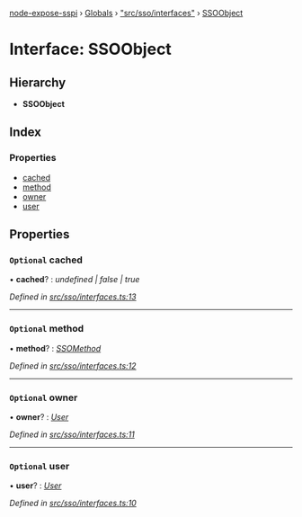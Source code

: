 [node-expose-sspi](../README.md) › [Globals](../globals.md) › ["src/sso/interfaces"](../modules/_src_sso_interfaces_.md) › [SSOObject](_src_sso_interfaces_.ssoobject.md)

# Interface: SSOObject

## Hierarchy

* **SSOObject**

## Index

### Properties

* [cached](_src_sso_interfaces_.ssoobject.md#optional-cached)
* [method](_src_sso_interfaces_.ssoobject.md#optional-method)
* [owner](_src_sso_interfaces_.ssoobject.md#optional-owner)
* [user](_src_sso_interfaces_.ssoobject.md#optional-user)

## Properties

### `Optional` cached

• **cached**? : *undefined | false | true*

*Defined in [src/sso/interfaces.ts:13](https://github.com/jlguenego/node-expose-sspi/blob/7ca1305/src/sso/interfaces.ts#L13)*

___

### `Optional` method

• **method**? : *[SSOMethod](../modules/_src_sso_interfaces_.md#ssomethod)*

*Defined in [src/sso/interfaces.ts:12](https://github.com/jlguenego/node-expose-sspi/blob/7ca1305/src/sso/interfaces.ts#L12)*

___

### `Optional` owner

• **owner**? : *[User](_src_sso_interfaces_.user.md)*

*Defined in [src/sso/interfaces.ts:11](https://github.com/jlguenego/node-expose-sspi/blob/7ca1305/src/sso/interfaces.ts#L11)*

___

### `Optional` user

• **user**? : *[User](_src_sso_interfaces_.user.md)*

*Defined in [src/sso/interfaces.ts:10](https://github.com/jlguenego/node-expose-sspi/blob/7ca1305/src/sso/interfaces.ts#L10)*
